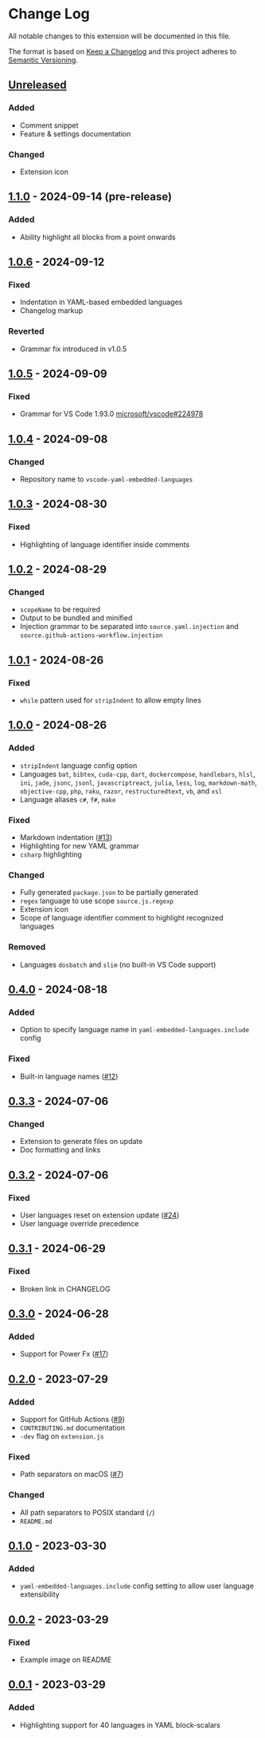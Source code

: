 # Change Log

All notable changes to this extension will be documented in this file.

The format is based on [Keep a Changelog](http://keepachangelog.com/) and this project adheres to [Semantic Versioning](https://semver.org/).

## [Unreleased]

### Added

- Comment snippet
- Feature & settings documentation

### Changed

- Extension icon

## [1.1.0] - 2024-09-14 (pre-release)

### Added

- Ability highlight all blocks from a point onwards

## [1.0.6] - 2024-09-12

### Fixed

- Indentation in YAML-based embedded languages
- Changelog markup

### Reverted

- Grammar fix introduced in v1.0.5

## [1.0.5] - 2024-09-09

### Fixed

- Grammar for VS Code 1.93.0 [microsoft/vscode#224978](https://github.com/microsoft/vscode/issues/224978)

## [1.0.4] - 2024-09-08

### Changed

- Repository name to `vscode-yaml-embedded-languages`

## [1.0.3] - 2024-08-30

### Fixed

- Highlighting of language identifier inside comments

## [1.0.2] - 2024-08-29

### Changed

- `scopeName` to be required
- Output to be bundled and minified
- Injection grammar to be separated into `source.yaml.injection` and `source.github-actions-workflow.injection`

## [1.0.1] - 2024-08-26

### Fixed

- `while` pattern used for `stripIndent` to allow empty lines

## [1.0.0] - 2024-08-26

### Added

- `stripIndent` language config option
- Languages `bat`, `bibtex`, `cuda-cpp`, `dart`, `dockercompose`, `handlebars`, `hlsl`, `ini`, `jade`, `jsonc`, `jsonl`, `javascriptreact`, `julia`, `less`, `log`, `markdown-math`, `objective-cpp`, `php`, `raku`, `razor`, `restructuredtext`, `vb`, and `xsl`
- Language aliases `c#`, `f#`, `make`

### Fixed

- Markdown indentation ([#13](https://github.com/harrydowning/vscode-yaml-embedded-languages/issues/13))
- Highlighting for new YAML grammar
- `csharp` highlighting

### Changed

- Fully generated `package.json` to be partially generated
- `regex` language to use scope `source.js.regexp`
- Extension icon
- Scope of language identifier comment to highlight recognized languages

### Removed

- Languages `dosbatch` and `slim` (no built-in VS Code support)

## [0.4.0] - 2024-08-18

### Added

- Option to specify language name in `yaml-embedded-languages.include` config

### Fixed

- Built-in language names ([#12](https://github.com/harrydowning/vscode-yaml-embedded-languages/issues/12))

## [0.3.3] - 2024-07-06

### Changed

- Extension to generate files on update
- Doc formatting and links

## [0.3.2] - 2024-07-06

### Fixed

- User languages reset on extension update ([#24](https://github.com/harrydowning/vscode-yaml-embedded-languages/issues/24))
- User language override precedence

## [0.3.1] - 2024-06-29

### Fixed

- Broken link in CHANGELOG

## [0.3.0] - 2024-06-28

### Added

- Support for Power Fx ([#17](https://github.com/harrydowning/vscode-yaml-embedded-languages/issues/17))

## [0.2.0] - 2023-07-29

### Added

- Support for GitHub Actions ([#9](https://github.com/harrydowning/vscode-yaml-embedded-languages/issues/9))
- `CONTRIBUTING.md` documentation
- `-dev` flag on `extension.js`

### Fixed

- Path separators on macOS ([#7](https://github.com/harrydowning/vscode-yaml-embedded-languages/issues/7))

### Changed

- All path separators to POSIX standard (`/`)
- `README.md`

## [0.1.0] - 2023-03-30

### Added

- `yaml-embedded-languages.include` config setting to allow user language extensibility

## [0.0.2] - 2023-03-29

### Fixed

- Example image on README

## [0.0.1] - 2023-03-29

### Added

- Highlighting support for 40 languages in YAML block-scalars

[unreleased]: https://github.com/harrydowning/vscode-yaml-embedded-languages/compare/v1.0.6...HEAD
[1.1.0]: https://github.com/harrydowning/vscode-yaml-embedded-languages/compare/v1.0.6...v1.1.0
[1.0.6]: https://github.com/harrydowning/vscode-yaml-embedded-languages/compare/v1.0.5...v1.0.6
[1.0.5]: https://github.com/harrydowning/vscode-yaml-embedded-languages/compare/v1.0.4...v1.0.5
[1.0.4]: https://github.com/harrydowning/vscode-yaml-embedded-languages/compare/v1.0.3...v1.0.4
[1.0.3]: https://github.com/harrydowning/vscode-yaml-embedded-languages/compare/v1.0.2...v1.0.3
[1.0.2]: https://github.com/harrydowning/vscode-yaml-embedded-languages/compare/v1.0.1...v1.0.2
[1.0.1]: https://github.com/harrydowning/vscode-yaml-embedded-languages/compare/v1.0.0...v1.0.1
[1.0.0]: https://github.com/harrydowning/vscode-yaml-embedded-languages/compare/v0.4.0...v1.0.0
[0.4.0]: https://github.com/harrydowning/vscode-yaml-embedded-languages/compare/v0.3.3...v0.4.0
[0.3.3]: https://github.com/harrydowning/vscode-yaml-embedded-languages/compare/v0.3.2...v0.3.3
[0.3.2]: https://github.com/harrydowning/vscode-yaml-embedded-languages/compare/v0.3.1...v0.3.2
[0.3.1]: https://github.com/harrydowning/vscode-yaml-embedded-languages/compare/v0.3.0...v0.3.1
[0.3.0]: https://github.com/harrydowning/vscode-yaml-embedded-languages/compare/v0.2.0...v0.3.0
[0.2.0]: https://github.com/harrydowning/vscode-yaml-embedded-languages/compare/v0.1.0...v0.2.0
[0.1.0]: https://github.com/harrydowning/vscode-yaml-embedded-languages/compare/v0.0.2...v0.1.0
[0.0.2]: https://github.com/harrydowning/vscode-yaml-embedded-languages/compare/v0.0.1...v0.0.2
[0.0.1]: https://github.com/harrydowning/vscode-yaml-embedded-languages/releases/tag/v0.0.1
